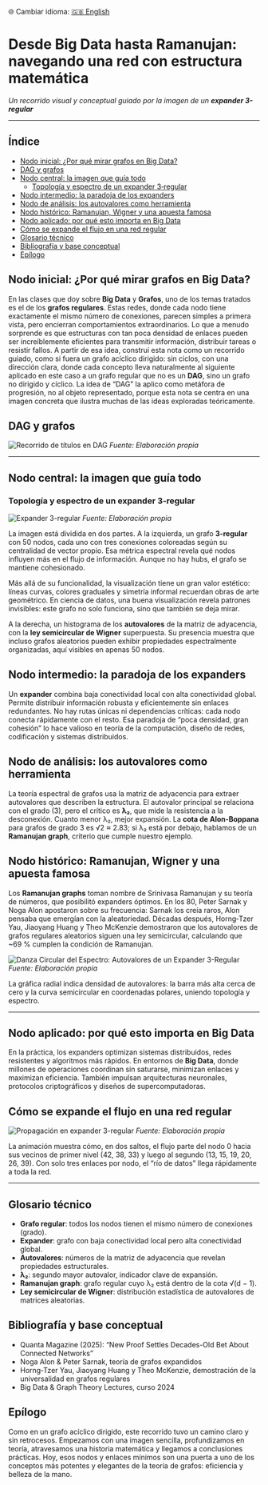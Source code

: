 
🌐 Cambiar idioma: [🇬🇧 English](README_EN.md)

# Desde **Big Data** hasta **Ramanujan**: navegando una red con estructura matemática

*Un recorrido visual y conceptual guiado por la imagen de un **expander 3-regular***

---

## Índice

- [Nodo inicial: ¿Por qué mirar grafos en Big Data?](#nodo-inicial--por-qué-mirar-grafos-en-big-data)
- [DAG y grafos](#dag-y-grafos)
- [Nodo central: la imagen que guía todo](#nodo-central-la-imagen-que-guía-todo)  
  - [Topología y espectro de un expander 3‑regular](#topología-y-espectro-de-un-expander-3‑regular)
- [Nodo intermedio: la paradoja de los expanders](#nodo-intermedio-la-paradoja-de-los-expanders)
- [Nodo de análisis: los autovalores como herramienta](#nodo-de-análisis-los-autovalores-como-herramienta)
- [Nodo histórico: Ramanujan, Wigner y una apuesta famosa](#nodo-histórico-ramanujan-wigner-y-una-apuesta-famosa)
- [Nodo aplicado: por qué esto importa en Big Data](#nodo-aplicado-por-qué-esto-importa-en-big-data)
- [Cómo se expande el flujo en una red regular](#cómo-se-expande-el-flujo-en-una-red-regular)
- [Glosario técnico](#glosario-técnico)
- [Bibliografía y base conceptual](#bibliografía-y-base-conceptual)
- [Epílogo](#epílogo)

## Nodo inicial: ¿Por qué mirar grafos en **Big Data**?

En las clases que doy sobre **Big Data** y **Grafos**, uno de los temas tratados es el de los **grafos regulares**. Estas redes, donde cada nodo tiene exactamente el mismo número de conexiones, parecen simples a primera vista, pero encierran comportamientos extraordinarios. Lo que a menudo sorprende es que estructuras con tan poca densidad de enlaces pueden ser increíblemente eficientes para transmitir información, distribuir tareas o resistir fallos. A partir de esa idea, construí esta nota como un recorrido guiado, como si fuera un grafo acíclico dirigido: sin ciclos, con una dirección clara, donde cada concepto lleva naturalmente al siguiente aplicado en este caso a un grafo regular que no es un **DAG**, sino un grafo no dirigido y cíclico. La idea de “DAG” la aplico como metáfora de progresión, no al objeto representado, porque esta nota se centra en una imagen concreta que ilustra muchas de las ideas exploradas teóricamente.

## DAG y grafos

![Recorrido de títulos en DAG](https://blogger.googleusercontent.com/img/b/R29vZ2xl/AVvXsEh2IKQhrnD2y6-z3tMEmahZxTFkB-aGdCQF_6U7uYL5Ai9K9TsBZOArMQbECV8EeEX7ImwB7P9RcDzHnt9K_JIkPLqrmMfLgMmKQ6SZ6DXgPxG981PqJL9NJYm-ulNUTkSEvCbVotyqMtJSm51z9nHGVDkptffmS5AJVL5ZLfIfTRu6ukiWVu44MEDhLvI/s320/dag_recorrido_titulos.gif)
*Fuente: Elaboración propia*

---

## Nodo central: la imagen que guía todo

### Topología y espectro de un **expander 3‑regular**

![Expander 3-regular](https://blogger.googleusercontent.com/img/b/R29vZ2xl/AVvXsEjZmgd25OzRs6-Y_Oz_Nn4wsWRgfbG_tG0fPOSRBlQKkY9o6-Kw76WnAqNJEKp91K7LYo43Z9k6baRi0LRt-usiRDkvD-JhE1SMy89vQCRq3n3HkAoCtrL-FvA2xaW9G0aBTnz2OPgY0bX2JdSPOaGm8Fwx7K4XrPvz44_Z8T7aE5yKEVmkm9OoY2no36Y/s960/expander.gif)
*Fuente: Elaboración propia*

La imagen está dividida en dos partes. A la izquierda, un grafo **3‑regular** con 50 nodos, cada uno con tres conexiones coloreadas según su centralidad de vector propio. Esa métrica espectral revela qué nodos influyen más en el flujo de información. Aunque no hay hubs, el grafo se mantiene cohesionado.

Más allá de su funcionalidad, la visualización tiene un gran valor estético: líneas curvas, colores graduales y simetría informal recuerdan obras de arte geométrico. En ciencia de datos, una buena visualización revela patrones invisibles: este grafo no solo funciona, sino que también se deja mirar.

A la derecha, un histograma de los **autovalores** de la matriz de adyacencia, con la **ley semicircular de Wigner** superpuesta. Su presencia muestra que incluso grafos aleatorios pueden exhibir propiedades espectralmente organizadas, aquí visibles en apenas 50 nodos.

## Nodo intermedio: la paradoja de los **expanders**

Un **expander** combina baja conectividad local con alta conectividad global. Permite distribuir información robusta y eficientemente sin enlaces redundantes. No hay rutas únicas ni dependencias críticas: cada nodo conecta rápidamente con el resto. Esa paradoja de “poca densidad, gran cohesión” lo hace valioso en teoría de la computación, diseño de redes, codificación y sistemas distribuidos.

## Nodo de análisis: los **autovalores** como herramienta

La teoría espectral de grafos usa la matriz de adyacencia para extraer autovalores que describen la estructura. El autovalor principal se relaciona con el grado (3), pero el crítico es **λ₂**, que mide la resistencia a la desconexión. Cuanto menor λ₂, mejor expansión. La **cota de Alon‑Boppana** para grafos de grado 3 es √2 ≈ 2.83; si λ₂ está por debajo, hablamos de un **Ramanujan graph**, criterio que cumple nuestro ejemplo.

## Nodo histórico: **Ramanujan**, **Wigner** y una apuesta famosa

Los **Ramanujan graphs** toman nombre de Srinivasa Ramanujan y su teoría de números, que posibilitó expanders óptimos. En los 80, Peter Sarnak y Noga Alon apostaron sobre su frecuencia: Sarnak los creía raros, Alon pensaba que emergían con la aleatoriedad. Décadas después, Horng‑Tzer Yau, Jiaoyang Huang y Theo McKenzie demostraron que los autovalores de grafos regulares aleatorios siguen una ley semicircular, calculando que ~69 % cumplen la condición de Ramanujan.

![Danza Circular del Espectro: Autovalores de un Expander 3-Regular](https://blogger.googleusercontent.com/img/b/R29vZ2xl/AVvXsEgmV0gss135nBaR2qwH1KV06WnyxcxZopRb7NgeUWkGCQlLwsbi-chhOR2_WPgdPnW595LVOcuqkmMO7u63bLbeOCxcUPgY1SSNa4Q-TVeR_V5xjWx21kRJvH7M4UnBKDeW_mPFj4cNiv6fmTQoCZjq0-pzLfv0iobXN6D9SOHvhyphenhyphenObO9kILeY_t1c6G-w/s320/espectro_radial.gif)
*Fuente: Elaboración propia*

La gráfica radial indica densidad de autovalores: la barra más alta cerca de cero y la curva semicircular en coordenadas polares, uniendo topología y espectro.

---

## Nodo aplicado: por qué esto importa en **Big Data**

En la práctica, los expanders optimizan sistemas distribuidos, redes resistentes y algoritmos más rápidos. En entornos de **Big Data**, donde millones de operaciones coordinan sin saturarse, minimizan enlaces y maximizan eficiencia. También impulsan arquitecturas neuronales, protocolos criptográficos y diseños de supercomputadoras.

## Cómo se expande el flujo en una red regular

![Propagación en expander 3-regular](https://blogger.googleusercontent.com/img/b/R29vZ2xl/AVvXsEhZkw9ZYUIMsgzPBACt8ZyenJcVWs-Y3w4AZucm0tcAcXQJvnGydE770_t7BZJARLOPsAFrEh1-fwPWbh1DyhVOAZkIN1YDsxWWWrQn9DiLr1_NduEfL13M3YZEDqG02BJ2TkYM2DO2HdbegTzzIeo3hSpUKimSv3_F91bwGuvZ2JB5I-eBO7PVRwH_d40/s320/sankey_dynamic%20%281%29.gif)
*Fuente: Elaboración propia*

La animación muestra cómo, en dos saltos, el flujo parte del nodo 0 hacia sus vecinos de primer nivel (42, 38, 33) y luego al segundo (13, 15, 19, 20, 26, 39). Con solo tres enlaces por nodo, el “río de datos” llega rápidamente a toda la red.

---

## Glosario técnico

- **Grafo regular**: todos los nodos tienen el mismo número de conexiones (grado).  
- **Expander**: grafo con baja conectividad local pero alta conectividad global.  
- **Autovalores**: números de la matriz de adyacencia que revelan propiedades estructurales.  
- **λ₂**: segundo mayor autovalor, indicador clave de expansión.  
- **Ramanujan graph**: grafo regular cuyo λ₂ está dentro de la cota √(d − 1).  
- **Ley semicircular de Wigner**: distribución estadística de autovalores de matrices aleatorias.

## Bibliografía y base conceptual

- Quanta Magazine (2025): “New Proof Settles Decades-Old Bet About Connected Networks”  
- Noga Alon & Peter Sarnak, teoría de grafos expandidos  
- Horng‑Tzer Yau, Jiaoyang Huang y Theo McKenzie, demostración de la universalidad en grafos regulares  
- Big Data & Graph Theory Lectures, curso 2024  

## Epílogo

Como en un grafo acíclico dirigido, este recorrido tuvo un camino claro y sin retrocesos. Empezamos con una imagen sencilla, profundizamos en teoría, atravesamos una historia matemática y llegamos a conclusiones prácticas. Hoy, esos nodos y enlaces mínimos son una puerta a uno de los conceptos más potentes y elegantes de la teoría de grafos: eficiencia y belleza de la mano.  
```
